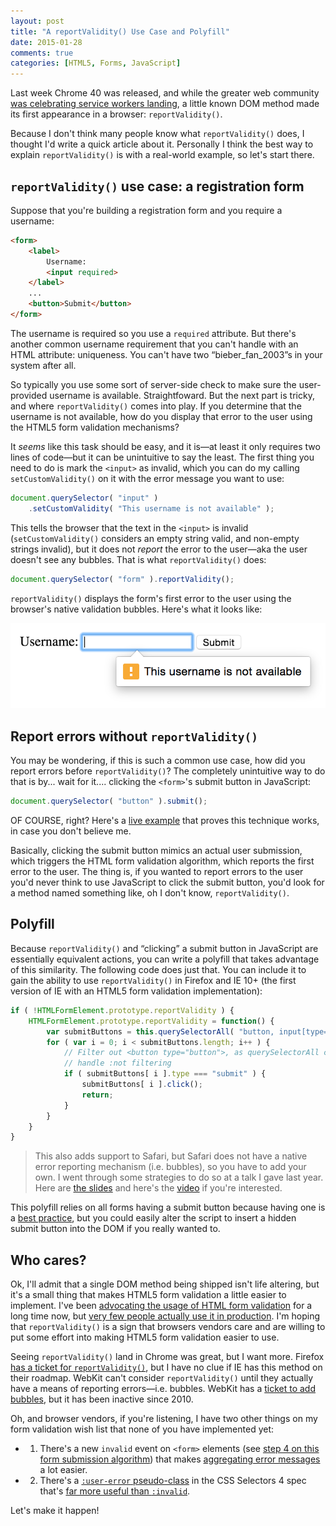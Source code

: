 ```yaml
---
layout: post
title: "A reportValidity() Use Case and Polyfill"
date: 2015-01-28
comments: true
categories: [HTML5, Forms, JavaScript]
---
```


Last week Chrome 40 was released, and while the greater web community [was celebrating service workers landing](https://twitter.com/addyosmani/status/558051510840356864), a little known DOM method made its first appearance in a browser: `reportValidity()`.

Because I don't think many people know what `reportValidity()` does, I thought I'd write a quick article about it. Personally I think the best way to explain `reportValidity()` is with a real-world example, so let's start there.

## `reportValidity()` use case: a registration form

Suppose that you're building a registration form and you require a username:

``` html
<form>
    <label>
        Username:
        <input required>
    </label>
    ...
    <button>Submit</button>
</form>
```

The username is required so you use a `required` attribute. But there's another common username requirement that you can't handle with an HTML attribute: uniqueness. You can't have two “bieber_fan_2003”s in your system after all.

So typically you use some sort of server-side check to make sure the user-provided username is available. Straightfoward. But the next part is tricky, and where `reportValidity()` comes into play. If you determine that the username is not available, how do you display that error to the user using the HTML5 form validation mechanisms?

It *seems* like this task should be easy, and it is—at least it only requires two lines of code—but it can be unintuitive to say the least. The first thing you need to do is mark the `<input>` as invalid, which you can do my calling `setCustomValidity()` on it with the error message you want to use:

``` javascript
document.querySelector( "input" )
    .setCustomValidity( "This username is not available" );
```

This tells the browser that the text in the `<input>` is invalid (`setCustomValidity()` considers an empty string valid, and non-empty strings invalid), but it does not *report* the error to the user—aka the user doesn't see any bubbles. That is what `reportValidity()` does:

``` javascript
document.querySelector( "form" ).reportValidity();
```

`reportValidity()` displays the form's first error to the user using the browser's native validation bubbles. Here's what it looks like:

<img src="/images/posts/2015-01-28/error-message.png" alt="">

## Report errors without `reportValidity()`

You may be wondering, if this is such a common use case, how did you report errors before `reportValidity()`? The completely unintuitive way to do that is by...  wait for it.... clicking the `<form>`'s submit button in JavaScript:

``` javascript
document.querySelector( "button" ).submit();
```

OF COURSE, right? Here's a [live example](http://jsfiddle.net/tj_vantoll/fdofmt7o/) that proves this technique works, in case you don't believe me.

Basically, clicking the submit button mimics an actual user submission, which triggers the HTML form validation algorithm, which reports the first error to the user. The thing is, if you wanted to report errors to the user you'd never think to use JavaScript to click the submit button, you'd look for a method named something like, oh I don't know, `reportValidity()`.

## Polyfill

Because `reportValidity()` and “clicking” a submit button in JavaScript are essentially equivalent actions, you can write a polyfill that takes advantage of this similarity. The following code does just that. You can include it to gain the ability to use `reportValidity()` in Firefox and IE 10+ (the first version of IE with an HTML5 form validation implementation):

``` javascript
if ( !HTMLFormElement.prototype.reportValidity ) {
    HTMLFormElement.prototype.reportValidity = function() {
        var submitButtons = this.querySelectorAll( "button, input[type=submit]" );
        for ( var i = 0; i < submitButtons.length; i++ ) {
            // Filter out <button type="button">, as querySelectorAll can't
            // handle :not filtering
            if ( submitButtons[ i ].type === "submit" ) {
                submitButtons[ i ].click();
                return;
            }
        }
    }
}
```

> This also adds support to Safari, but Safari does not have a native error reporting mechanism (i.e. bubbles), so you have to add your own. I went through some strategies to do so at a talk I gave last year. Here are [the slides](http://tjvantoll.com/speaking/slides/Constraint-Validation/Chicago/) and here's the [video](https://www.youtube.com/watch?v=8qvjhMr6UGM&list=PL-0yjdC10QYpmXI3l-PGK1od4kTWOjm_A&index=12) if you're interested.

This polyfill relies on all forms having a submit button because having one is a [best practice](http://www.smashingmagazine.com/2014/05/21/mobile-accessibility-why-care-what-can-you-do/), but you could easily alter the script to insert a hidden submit button into the DOM if you really wanted to.

## Who cares?

Ok, I'll admit that a single DOM method being shipped isn't life altering, but it's a small thing that makes HTML5 form validation a little easier to implement. I've been [advocating the usage of HTML form validation](http://tjvantoll.com/speaking/slides/Constraint-Validation/Atlanta/) for a long time now, but [very few people actually use it in production](https://www.youtube.com/watch?v=8qvjhMr6UGM&list=PL-0yjdC10QYpmXI3l-PGK1od4kTWOjm_A&index=12). I'm hoping that `reportValidity()` is a sign that browsers vendors care and are willing to put some effort into making HTML5 form validation easier to use.

Seeing `reportValidity()` land in Chrome was great, but I want more. Firefox [has a ticket for `reportValidity()`](https://bugzilla.mozilla.org/show_bug.cgi?id=1088761), but I have no clue if IE has this method on their roadmap. WebKit can't consider `reportValidity()` until they actually have a means of reporting errors—i.e. bubbles. WebKit has a [ticket to add bubbles](https://bugs.webkit.org/show_bug.cgi?id=28649), but it has been inactive since 2010.

Oh, and browser vendors, if you're listening, I have two other things on my form validation wish list that none of you have implemented yet:

* 1) There's a new `invalid` event on `<form>` elements (see [step 4 on this form submission algorithm](http://www.w3.org/html/wg/drafts/html/master/forms.html#form-submission-algorithm)) that makes [aggregating error messages](http://tjvantoll.com/speaking/slides/Constraint-Validation/Chicago/#/28) a lot easier.
* 2) There's a [`:user-error` pseudo-class](http://dev.w3.org/csswg/selectors-4/#user-pseudos) in the CSS Selectors 4 spec that's [far more useful than `:invalid`](http://tjvantoll.com/speaking/slides/Constraint-Validation/Chicago/#/33).

Let's make it happen!

